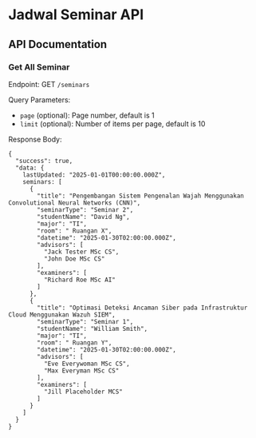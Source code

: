 # Jadwal Seminar API

## API Documentation

### Get All Seminar

Endpoint: GET `/seminars`

Query Parameters:

- `page` (optional): Page number, default is 1
- `limit` (optional): Number of items per page, default is 10

Response Body:

```
{
  "success": true,
  "data: {
    lastUpdated: "2025-01-01T00:00:00.000Z",
    seminars: [
      {
        "title": "Pengembangan Sistem Pengenalan Wajah Menggunakan Convolutional Neural Networks (CNN)",
        "seminarType": "Seminar 2",
        "studentName": "David Ng",
        "major": "TI",
        "room": " Ruangan X",
        "datetime": "2025-01-30T02:00:00.000Z",
        "advisors": [
          "Jack Tester MSc CS",
          "John Doe MSc CS"
        ],
        "examiners": [
          "Richard Roe MSc AI"
        ]
      },
      {
        "title": "Optimasi Deteksi Ancaman Siber pada Infrastruktur Cloud Menggunakan Wazuh SIEM",
        "seminarType": "Seminar 1",
        "studentName": "William Smith",
        "major": "TI",
        "room": " Ruangan Y",
        "datetime": "2025-01-30T02:00:00.000Z",
        "advisors": [
          "Eve Everywoman MSc CS",
          "Max Everyman MSc CS"
        ],
        "examiners": [
          "Jill Placeholder MCS"
        ]
      }
    ]
  }
}
```
